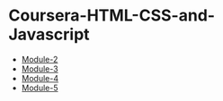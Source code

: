 # Coursera-HTML-CSS-and-Javascript

* [Module-2](https://rishikeshmvit.github.io/Coursera-HTML-CSS-and-Javascript/Assignments/module-2/index.html)
* [Module-3](https://rishikeshmvit.github.io/Coursera-HTML-CSS-and-Javascript/Assignments/module-3/index.html)
* [Module-4](https://rishikeshmvit.github.io/Coursera-HTML-CSS-and-Javascript/Assignments/module-4/index.html)
* [Module-5](https://rishikeshmvit.github.io/Coursera-HTML-CSS-and-Javascript/Assignments/module-5/index.html)


